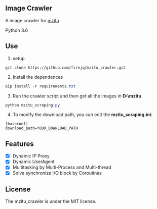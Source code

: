 ## Image Crawler
A image crawler for [mzitu](http://www.mzitu.com/, "mzitu") 

Python 3.6

## Use
1. setup
```
git clone https://github.com/firejq/mzitu_crawler.git
```
2. Install the dependences

```powershell
pip install -r requirements.txt
```
3. Run the crawler script and then get all the images in **D:\mzitu**
```powershell
python mzitu_scraping.py
```

4. To modify the download path, you can edit the **mzitu_scraping.ini**:
```
[baseconf]
download_path=YOUR_DOWNLOAD_PATH
```

## Features
- [x] Dynamic IP Proxy   
- [x] Dynamic UserAgent  
- [x] Multitasking by Multi-Process and Multi-thread
- [x] Solve synchronize I/O block by Coroutines  

## License
The mzitu_crawler is under the MIT license.





